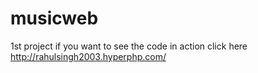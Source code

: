 # musicweb
1st project
if you want to see the code in action click here http://rahulsingh2003.hyperphp.com/
